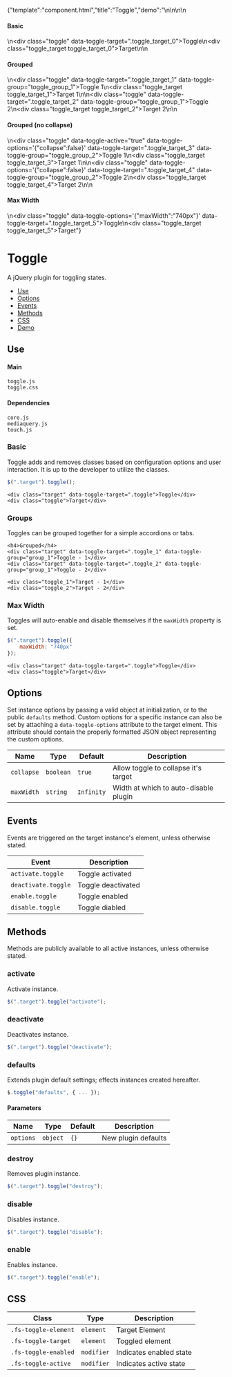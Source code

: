 {"template":"component.html","title":"Toggle","demo":"<style>\n\t.toggle.fs-toggle-enabled { color: #393b3f; }\n\t.toggle.fs-toggle-active { color: #c65032; }\n\n\t.toggle_target { background: #c65032; border-radius: 3px; color: #fff; height: 50px; line-height: 50px; margin: 10px 0; text-align: center; width: 100%; }\n\t.toggle_target.fs-toggle-enabled.fs-toggle-target { display: none; }\n\t.toggle_target.fs-toggle-enabled.fs-toggle-active { display: block; }\n</style>\n\n<script>\n\t$(function() {\n\t\t$(\".toggle\").toggle();\n\t});\n</script>\n\n<h4>Basic</h4>\n<div class=\"toggle\" data-toggle-target=\".toggle_target_0\">Toggle</div>\n<div class=\"toggle_target toggle_target_0\">Target</div>\n\n<h4>Grouped</h4>\n<div class=\"toggle\" data-toggle-target=\".toggle_target_1\" data-toggle-group=\"toggle_group_1\">Toggle 1</div>\n<div class=\"toggle_target toggle_target_1\">Target 1</div>\n\n<div class=\"toggle\" data-toggle-target=\".toggle_target_2\" data-toggle-group=\"toggle_group_1\">Toggle 2</div>\n<div class=\"toggle_target toggle_target_2\">Target 2</div>\n\n<h4>Grouped (no collapse)</h4>\n<div class=\"toggle\" data-toggle-active=\"true\" data-toggle-options='{\"collapse\":false}' data-toggle-target=\".toggle_target_3\" data-toggle-group=\"toggle_group_2\">Toggle 1</div>\n<div class=\"toggle_target toggle_target_3\">Target 1</div>\n\n<div class=\"toggle\" data-toggle-options='{\"collapse\":false}' data-toggle-target=\".toggle_target_4\" data-toggle-group=\"toggle_group_2\">Toggle 2</div>\n<div class=\"toggle_target toggle_target_4\">Target 2</div>\n\n<h4>Max Width</h4>\n<div class=\"toggle\" data-toggle-options='{\"maxWidth\":\"740px\"}' data-toggle-target=\".toggle_target_5\">Toggle</div>\n<div class=\"toggle_target toggle_target_5\">Target</div>"}

# Toggle

A jQuery plugin for toggling states.

* [Use](#use)
* [Options](#options)
* [Events](#events)
* [Methods](#methods)
* [CSS](#css)
* [Demo](#demo)

## Use 

#### Main

```markup
toggle.js
toggle.css
```

#### Dependencies

```markup
core.js
mediaquery.js
touch.js
```

### Basic

Toggle adds and removes classes based on configuration options and user interaction. It is up to the developer to utilize the classes.

```javascript
$(".target").toggle();
```

```markup
<div class="target" data-toggle-target=".toggle">Toggle</div>
<div class="toggle">Target</div>
```

### Groups

Toggles can be grouped together for a simple accordions or tabs.

```markup
<h4>Grouped</h4>
<div class="target" data-toggle-target=".toggle_1" data-toggle-group="group_1">Toggle - 1</div>
<div class="target" data-toggle-target=".toggle_2" data-toggle-group="group_1">Toggle - 2</div>

<div class="toggle_1">Target - 1</div>
<div class="toggle_2">Target - 2</div>
```

### Max Width

Toggles will auto-enable and disable themselves if the `maxWidth` property is set.

```javascript
$(".target").toggle({
	maxWidth: "740px"
});
```

```markup
<div class="target" data-toggle-target=".toggle">Toggle</div>
<div class="toggle">Target</div>
```


## Options

Set instance options by passing a valid object at initialization, or to the public `defaults` method. Custom options for a specific instance can also be set by attaching a `data-toggle-options` attribute to the target elment. This attribute should contain the properly formatted JSON object representing the custom options.

| Name | Type | Default | Description |
| --- | --- | --- | --- |
| `collapse` | `boolean` | `true` | Allow toggle to collapse it's target |
| `maxWidth` | `string` | `Infinity` | Width at which to auto-disable plugin |

## Events

Events are triggered on the target instance's element, unless otherwise stated.

| Event | Description |
| --- | --- |
| `activate.toggle` | Toggle activated |
| `deactivate.toggle` | Toggle deactivated |
| `enable.toggle` | Toggle enabled |
| `disable.toggle` | Toggle diabled |

## Methods

Methods are publicly available to all active instances, unless otherwise stated.

### activate

Activate instance.

```javascript
$(".target").toggle("activate");
```

### deactivate

Deactivates instance.

```javascript
$(".target").toggle("deactivate");
```

### defaults

Extends plugin default settings; effects instances created hereafter.

```javascript
$.toggle("defaults", { ... });
```

#### Parameters

| Name | Type | Default | Description |
| --- | --- | --- | --- |
| `options` | `object` | `{}` | New plugin defaults |

### destroy

Removes plugin instance.

```javascript
$(".target").toggle("destroy");
```

### disable

Disables instance.

```javascript
$(".target").toggle("disable");
```

### enable

Enables instance.

```javascript
$(".target").toggle("enable");
```

## CSS

| Class | Type | Description |
| --- | --- | --- |
| `.fs-toggle-element` | `element` | Target Element |
| `.fs-toggle-target` | `element` | Toggled element |
| `.fs-toggle-enabled` | `modifier` | Indicates enabled state |
| `.fs-toggle-active` | `modifier` | Indicates active state |


